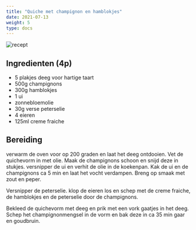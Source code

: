 ```yaml
---
title: "Quiche met champignon en hamblokjes"
date: 2021-07-13
weight: 5
type: docs
---
```


![recept](/recepten/quiche_champignon_overview.jpg)

  
## Ingredienten (4p)
 * 5 plakjes deeg voor hartige taart
 * 500g champignons
 * 300g hamblokjes
 * 1 ui
 * zonnebloemolie
 * 30g verse peterselie
 * 4 eieren
 * 125ml creme fraiche
 
## Bereiding
verwarm de oven voor op 200 graden en laat het deeg ontdooien. Vet de quichevorm in met olie.
Maak de champignons schoon en snijd deze in stukjes. versnipper de ui en verhit de olie in de koekenpan. Kak de ui en de champignons ca 5 min en laat het vocht verdampen. Breng op smaak met zout en peper.

Versnipper de peterselie. klop de eieren los en schep met de creme fraiche, de hamblokjes en de peterselie door de champignons.

Bekleed de quichevorm met deeg en prik met een vork gaatjes in het deeg. Schep het champignonmengsel in de vorm en bak deze in ca 35 min gaar en goudbruin.
